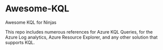 # Awesome-KQL
Awesome KQL for Ninjas

This repo includes numerous references for Azure KQL Queries, for the Azure Log analytics, Azure Resource Explorer, and any other solution that supports KQL.

